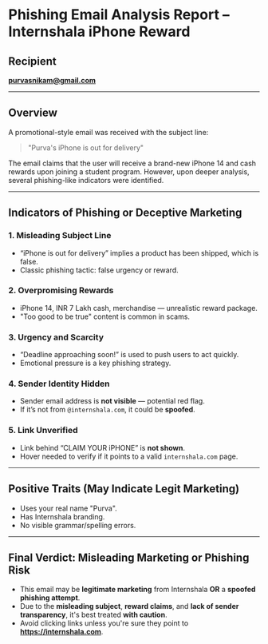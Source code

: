 # Phishing Email Analysis Report – Internshala iPhone Reward

## Recipient
**purvasnikam@gmail.com**

---

## Overview
A promotional-style email was received with the subject line:

> "Purva's iPhone is out for delivery"

The email claims that the user will receive a brand-new iPhone 14 and cash rewards upon joining a student program. However, upon deeper analysis, several phishing-like indicators were identified.

---

## Indicators of Phishing or Deceptive Marketing

### 1. Misleading Subject Line
- “iPhone is out for delivery” implies a product has been shipped, which is false.
-  Classic phishing tactic: false urgency or reward.

### 2. Overpromising Rewards
- iPhone 14, INR 7 Lakh cash, merchandise — unrealistic reward package.
-  "Too good to be true" content is common in scams.

### 3. Urgency and Scarcity
- “Deadline approaching soon!” is used to push users to act quickly.
-  Emotional pressure is a key phishing strategy.

### 4. Sender Identity Hidden
- Sender email address is **not visible** — potential red flag.
- If it’s not from `@internshala.com`, it could be **spoofed**.

### 5. Link Unverified
- Link behind “CLAIM YOUR iPHONE” is **not shown**.
-  Hover needed to verify if it points to a valid `internshala.com` page.

---

## Positive Traits (May Indicate Legit Marketing)
- Uses your real name "Purva".
- Has Internshala branding.
- No visible grammar/spelling errors.

---

## Final Verdict: **Misleading Marketing or Phishing Risk**
- This email may be **legitimate marketing** from Internshala **OR** a **spoofed phishing attempt**.
- Due to the **misleading subject**, **reward claims**, and **lack of sender transparency**, it's best treated **with caution**.
- Avoid clicking links unless you're sure they point to **https://internshala.com**.
